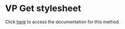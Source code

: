 <!---->
# VP Get stylesheet

Click [here](https://developer.4d.com/docs/ViewPro/method-list#vp-get-stylesheet) to access the documentation for this method.

